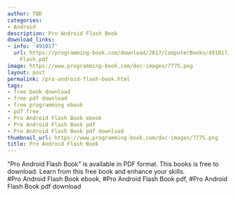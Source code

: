 ```yaml
---
author: TBD
categories:
- Android
description: Pro Android Flash Book
download_links:
- info: '491017'
  url: https://programming-book.com/download/2017/ComputerBooks/491017/Pro Android
    Flash.pdf
image: https://www.programming-book.com/doc-images/7775.png
layout: post
permalink: /pro-android-flash-book.html
tags:
- free book download
- free pdf download
- free programming ebook
- pdf free
- Pro Android Flash Book ebook
- Pro Android Flash Book pdf
- Pro Android Flash Book pdf download
thumbnail_url: https://www.programming-book.com/doc-images/7775.png
title: Pro Android Flash Book
---
```


 
<div class="item-desc text-justify">
  "Pro Android Flash Book" is available in PDF format. This books is free to download. Learn from this free book and enhance your skills.
  <br>
  #Pro Android Flash Book ebook, #Pro Android Flash Book pdf, #Pro Android Flash Book pdf download
</div>